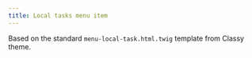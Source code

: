 ```yaml
---
title: Local tasks menu item
---
```


Based on the standard `menu-local-task.html.twig` template from Classy theme.
